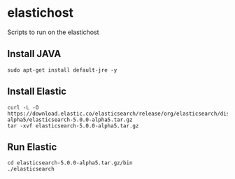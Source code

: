 # elastichost
Scripts to run on the elastichost

## Install JAVA
```sudo apt-get install default-jre -y```

## Install Elastic
```
curl -L -O https://download.elastic.co/elasticsearch/release/org/elasticsearch/distribution/tar/elasticsearch/5.0.0-alpha5/elasticsearch-5.0.0-alpha5.tar.gz
tar -xvf elasticsearch-5.0.0-alpha5.tar.gz
```

## Run Elastic
```
cd elasticsearch-5.0.0-alpha5.tar.gz/bin
./elasticsearch
```
